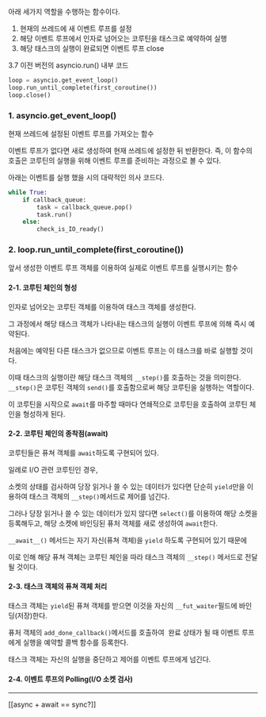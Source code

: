 아래 세가지 역할을 수행하는 함수이다.

1. 현재의 쓰레드에 새 이벤트 루프를 설정
2. 해당 이벤트 루프에서 인자로 넘어오는 코루틴을 태스크로 예약하여 실행
3. 해당 태스크의 실행이 완료되면 이벤트 루프 close

3.7 이전 버전의 asyncio.run() 내부 코드
```python
loop = asyncio.get_event_loop()
loop.run_until_complete(first_coroutine())
loop.close()
```

### 1. asyncio.get_event_loop()
현재 쓰레드에 설정된 이벤트 루프를 가져오는 함수
  
이벤트 루프가 없다면 새로 생성하여 현재 쓰레드에 설정한 뒤 반환한다.
즉, 이 함수의 호출은 코루틴의 실행을 위해 이벤트 루프를 준비하는 과정으로 볼 수 있다.

아래는 이벤트를 실행 했을 시의 대략적인 의사 
코드다.
```python
while True:
	if callback_queue:
		task = callback_queue.pop()
		task.run()
	else:
		check_is_IO_ready()
```
### 2. loop.run_until_complete(first_coroutine())
앞서 생성한 이벤트 루프 객체를 이용하여 실제로 이벤트 루프를 실행시키는 함수

#### 2-1. 코루틴 체인의 형성
인자로 넘어오는 코루틴 객체를 이용하여 태스크 객체를 생성한다.
 
그 과정에서 해당 태스크 객체가 나타내는 태스크의 실행이 이벤트 루프에 의해 즉시 예약된다.


처음에는 예약된 다른 태스크가 없으므로 이벤트 루프는 이 태스크를 바로 실행할 것이다.

이때 태스크의 실행이란 해당 태스크 객체의 `__step()`를 호출하는 것을 의미한다.
`__step()`은 코루틴 객체의 `send()`를 호출함으로써 해당 코루틴을 실행하는 역할이다.

이 코루틴을 시작으로 `await`를 마주할 때마다 연쇄적으로 코루틴을 호출하여 코루틴 체인을 형성하게 된다.
#### 2-2. 코루틴 체인의 종착점(await)

코루틴들은 퓨쳐 객체를 `await`하도록 구현되어 있다.

일례로 I/O 관련 코루틴인 경우,

소켓의 상태를 검사하여 당장 읽거나 쓸 수 있는 데이터가 있다면 
단순히 `yield`만을 이용하여 태스크 객체의 `__step()`메서드로 제어를 넘긴다.

그러나 당장 읽거나 쓸 수 있는 데이터가 있지 않다면
`select()`를 이용하여 해당 소켓을 등록해두고, 해당 소켓에 바인딩된 퓨처 객체를 새로 생성하여 `await`한다.

`__await__()` 메서드는 자기 자신(퓨쳐 객체)을 `yield` 하도록 구현되어 있기 때문에 

이로 인해 해당 퓨쳐 객체는 코루틴 체인을 따라 태스크 객체의 `__step()` 메서드로 전달될 것이다.


#### 2-3. 태스크 객체의 퓨쳐 객체 처리
태스크 객체는 `yield`된 퓨쳐 객체를 받으면 이것을 자신의 `__fut_waiter`필드에 바인딩(저장)한다.

퓨처 객체의 `add_done_callback()`메서드를 호출하여 
완료 상태가 될 때 이벤트 루프에게 실행을 예약할 콜백 함수를 등록한다.

태스크 객체는 자신의 실행을 중단하고 제어를 이벤트 루프에게 넘긴다.
#### 2-4. 이벤트 루프의 Polling(I/O 소켓 검사)


---
[[async + await == sync?]]